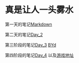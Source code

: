 # 真是让人一头雾水

第一天的笔记[Markdown](https://github.com/QSbian/Tasks/blob/main/学习日记/Markdown.md)

第二天的笔记[Day_2](https://github.com/QSbian/Tasks/blob/main/学习日记/Day_2.md)

第三阶段的笔记[Day_3](https://github.com/QSbian/Tasks/blob/main/学习日记/Day_3.md)
[BYd](https://qsbian.github.io//qsbian.github.io)

第四阶段的笔记[Day_4](https://github.com/QSbian/Unity-/blob/main/Unity%E7%9A%84%E5%AD%A6%E4%B9%A0%E7%AC%94%E8%AE%B0.md)
以及[游戏地址](https://github.com/QSbian/Unity-)
